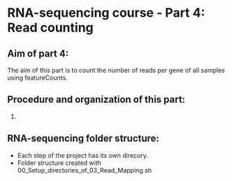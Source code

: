 # RNA-sequencing course - Part 4: Read counting


## Aim of part 4:
The aim of this part is to count the number of reads per gene of all samples using featureCounts.


## Procedure and organization of this part:
1. 

## RNA-sequencing folder structure:
- Each step of the project has its own direcory.
- Folder structure created with 00_Setup_directories_of_03_Read_Mapping.sh